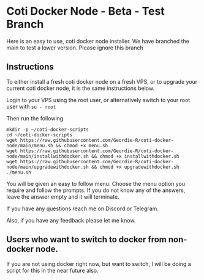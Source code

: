 # Coti Docker Node - Beta - Test Branch
Here is an easy to use, coti docker node installer. We have branched the main to test a lower version.  Please ignore this branch

## Instructions

To either install a fresh coti docker node on a fresh VPS, or to upgrade your current coti docker node, it is the same instructions below.

Login to your VPS using the root user, or alternatively switch to your root user with ```su - root```

Then run the following

 ```
 mkdir -p ~/coti-docker-scripts
 cd ~/coti-docker-scripts
 wget https://raw.githubusercontent.com/Geordie-R/coti-docker-node/main/menu.sh && chmod +x menu.sh
 wget https://raw.githubusercontent.com/Geordie-R/coti-docker-node/main/installwithdocker.sh && chmod +x installwithdocker.sh
 wget https://raw.githubusercontent.com/Geordie-R/coti-docker-node/main/upgradewithdocker.sh && chmod +x upgradewithdocker.sh
 ./menu.sh
```

You will be given an easy to follow menu.  Choose the menu option you require and follow the prompts.  If you do not know any of the answers, leave the answer empty and it will terminate.

If you have any questions reach me on Discord or Telegram.

Also, if you have any feedback please let me know.

## Users who want to switch to docker from non-docker node.

If you are not using docker right now, but want to switch, I will be doing a script for this in the near future also.
